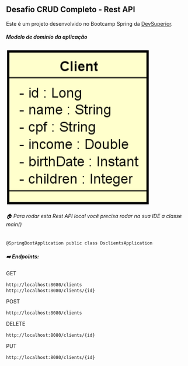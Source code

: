 ##  Desafio CRUD Completo - Rest API

Este é um projeto desenvolvido no Bootcamp Spring da [DevSuperior](https://devsuperior.com.br/). 

##### Modelo de domínio da aplicação

![Modelo de Dominio](https://github.com/MardonioEng/crud-clients/blob/main/modelo-dominio.PNG?raw=true)

###### :house: Para rodar esta Rest API local você precisa rodar na sua IDE a classe main() 

` @SpringBootApplication
public class DsclientsApplication `

##### :arrow_right: Endpoints:

GET

```
http://localhost:8080/clients
http://localhost:8080/clients/{id}
```

POST

```
http://localhost:8080/clients
```

DELETE

```
http://localhost:8080/clients/{id}
```

PUT

```
http://localhost:8080/clients/{id}
```
